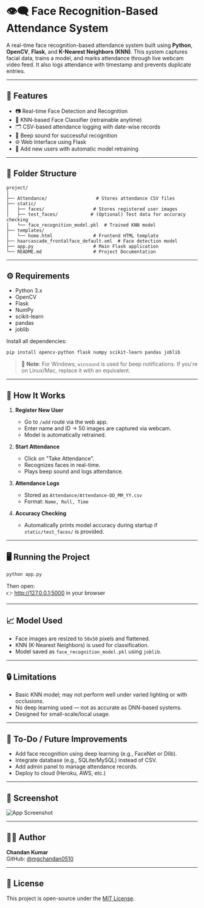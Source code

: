 # 👁️‍🗨️ Face Recognition-Based Attendance System

A real-time face recognition-based attendance system built using **Python**, **OpenCV**, **Flask**, and **K-Nearest Neighbors (KNN)**. This system captures facial data, trains a model, and marks attendance through live webcam video feed. It also logs attendance with timestamp and prevents duplicate entries.

---

## 🚀 Features

- 📷 Real-time Face Detection and Recognition
- 🧠 KNN-based Face Classifier (retrainable anytime)
- 🗂️ CSV-based attendance logging with date-wise records
- 🔔 Beep sound for successful recognition
- 🌐 Web Interface using Flask
- 👤 Add new users with automatic model retraining

---

## 📁 Folder Structure

```
project/
│
├── Attendance/                  # Stores attendance CSV files
├── static/
│   ├── faces/                  # Stores registered user images
│   ├── test_faces/            # (Optional) Test data for accuracy checking
│   └── face_recognition_model.pkl  # Trained KNN model
├── templates/
│   └── home.html               # Frontend HTML template
├── haarcascade_frontalface_default.xml  # Face detection model
├── app.py                      # Main Flask application
└── README.md                   # Project Documentation
```

---

## ⚙️ Requirements

- Python 3.x
- OpenCV
- Flask
- NumPy
- scikit-learn
- pandas
- joblib

Install all dependencies:
```bash
pip install opencv-python flask numpy scikit-learn pandas joblib
```

> 🔔 **Note**: For Windows, `winsound` is used for beep notifications. If you're on Linux/Mac, replace it with an equivalent.

---

## 🧪 How It Works

1. **Register New User**
   - Go to `/add` route via the web app.
   - Enter name and ID → 50 images are captured via webcam.
   - Model is automatically retrained.

2. **Start Attendance**
   - Click on "Take Attendance".
   - Recognizes faces in real-time.
   - Plays beep sound and logs attendance.

3. **Attendance Logs**
   - Stored as `Attendance/Attendance-DD_MM_YY.csv`
   - Format: `Name, Roll, Time`

4. **Accuracy Checking**
   - Automatically prints model accuracy during startup if `static/test_faces/` is provided.

---

## 🖥️ Running the Project

```bash
python app.py
```

Then open:  
👉 http://127.0.0.1:5000 in your browser

---

## 📈 Model Used

- Face images are resized to `50x50` pixels and flattened.
- KNN (K-Nearest Neighbors) is used for classification.
- Model saved as `face_recognition_model.pkl` using `joblib`.

---

## 🔒 Limitations

- Basic KNN model; may not perform well under varied lighting or with occlusions.
- No deep learning used — not as accurate as DNN-based systems.
- Designed for small-scale/local usage.

---

## 📌 To-Do / Future Improvements

- Add face recognition using deep learning (e.g., FaceNet or Dlib).
- Integrate database (e.g., SQLite/MySQL) instead of CSV.
- Add admin panel to manage attendance records.
- Deploy to cloud (Heroku, AWS, etc.)

---

## 📸 Screenshot

![App Screenshot](static/example_screenshot.png) <!-- Add your screenshot path -->

---

## 🧑‍💻 Author

**Chandan Kumar**  
GitHub: [@mgchandan0510](https://github.com/mgchandan0510)

---

## 📄 License

This project is open-source under the [MIT License](LICENSE).